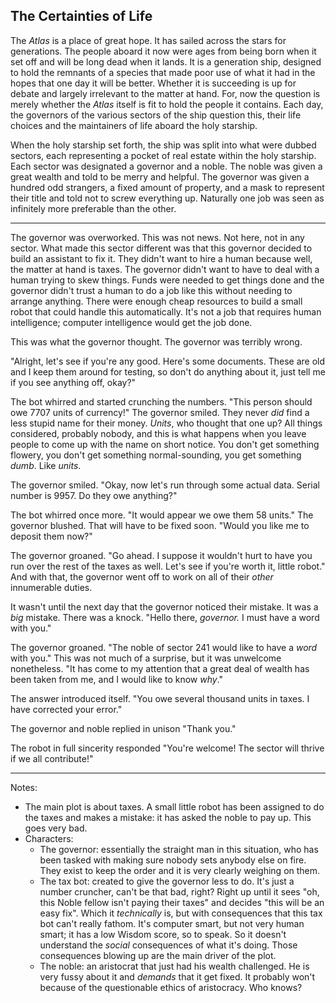 The Certainties of Life
-----------------------
The _Atlas_ is a place of great hope. It has sailed across the stars for
generations. The people aboard it now were ages from being born when it set off
and will be long dead when it lands. It is a generation ship, designed to hold
the remnants of a species that made poor use of what it had in the hopes that
one day it will be better. Whether it is succeeding is up for debate and
largely irrelevant to the matter at hand. For, now the question is merely
whether the _Atlas_ itself is fit to hold the people it contains. Each day, the
governors of the various sectors of the ship question this, their life choices
and the maintainers of life aboard the holy starship.

When the holy starship set forth, the ship was split into what were dubbed 
sectors, each representing a pocket of real estate within the holy starship.
Each sector was designated a governor and a noble. The noble was given a great
wealth and told to be merry and helpful. The governor was given a hundred odd
strangers, a fixed amount of property, and a mask to represent their title and
told not to screw everything up. Naturally one job was seen as infinitely more
preferable than the other.

---

The governor was overworked. This was not news. Not here, not in any sector.
What made this sector different was that this governor decided to build an
assistant to fix it. They didn't want to hire a human because well, the matter
at hand is taxes. The governor didn't want to have to deal with a human trying
to skew things. Funds were needed to get things done and the governor didn't
trust a human to do a job like this without needing to arrange anything. There
were enough cheap resources to build a small robot that could handle this
automatically. It's not a job that requires human intelligence; computer
intelligence would get the job done.

This was what the governor thought. The governor was terribly wrong.

"Alright, let's see if you're any good. Here's some documents. These are old
and I keep them around for testing, so don't do anything about it, just tell me
if you see anything off, okay?"

The bot whirred and started crunching the numbers. "This person should owe 7707
units of currency!" The governor smiled. They never _did_ find a less stupid
name for their money. _Units_, who thought that one up? All things considered,
probably nobody, and this is what happens when you leave people to come up with
the name on short notice. You don't get something flowery, you don't get
something normal-sounding, you get something _dumb_. Like _units_.

The governor smiled. "Okay, now let's run through some actual data. Serial
number is 9957. Do they owe anything?"

The bot whirred once more. "It would appear we owe them 58 units." The governor
blushed. That will have to be fixed soon. "Would you like me to deposit them
now?"

The governor groaned. "Go ahead. I suppose it wouldn't hurt to have you run
over the rest of the taxes as well. Let's see if you're worth it, little
robot." And with that, the governor went off to work on all of their _other_
innumerable duties.

It wasn't until the next day that the governor noticed their mistake. It was a
_big_ mistake. There was a knock. "Hello there, _governor._ I must have a word
with you."

The governor groaned. "The noble of sector 241 would like to have a _word_ with
you." This was not much of a surprise, but it was unwelcome nonetheless. "It
has come to my attention that a great deal of wealth has been taken from me,
and I would like to know _why_."

The answer introduced itself. "You owe several thousand units in taxes. I have
corrected your error."

The governor and noble replied in unison "Thank you."

The robot in full sincerity responded "You're welcome! The sector will thrive
if we all contribute!"

---

Notes:
- The main plot is about taxes. A small little robot has been assigned to do
  the taxes and makes a mistake: it has asked the noble to pay up. This goes
  very bad.
- Characters:
    - The governor: essentially the straight man in this situation, who has
      been tasked with making sure nobody sets anybody else on fire. They exist
      to keep the order and it is very clearly weighing on them.
    - The tax bot: created to give the governor less to do. It's just a number
      cruncher, can't be that bad, right? Right up until it sees "oh, this
      Noble fellow isn't paying their taxes" and decides "this will be an easy
      fix". Which it _technically_ is, but with consequences that this tax bot
      can't really fathom. It's computer smart, but not very human smart; it
      has a low Wisdom score, so to speak. So it doesn't understand the
      _social_ consequences of what it's doing. Those consequences blowing up
      are the main driver of the plot.
    - The noble: an aristocrat that just had his wealth challenged. He is very
      fussy about it and _demands_ that it get fixed. It probably won't because
      of the questionable ethics of aristocracy. Who knows?
